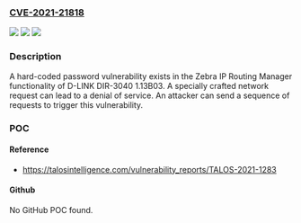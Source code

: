 ### [CVE-2021-21818](https://cve.mitre.org/cgi-bin/cvename.cgi?name=CVE-2021-21818)
![](https://img.shields.io/static/v1?label=Product&message=D-Link&color=blue)
![](https://img.shields.io/static/v1?label=Version&message=n%2Fa&color=blue)
![](https://img.shields.io/static/v1?label=Vulnerability&message=Use%20of%20hard-coded%20password&color=brighgreen)

### Description

A hard-coded password vulnerability exists in the Zebra IP Routing Manager functionality of D-LINK DIR-3040 1.13B03. A specially crafted network request can lead to a denial of service. An attacker can send a sequence of requests to trigger this vulnerability.

### POC

#### Reference
- https://talosintelligence.com/vulnerability_reports/TALOS-2021-1283

#### Github
No GitHub POC found.

